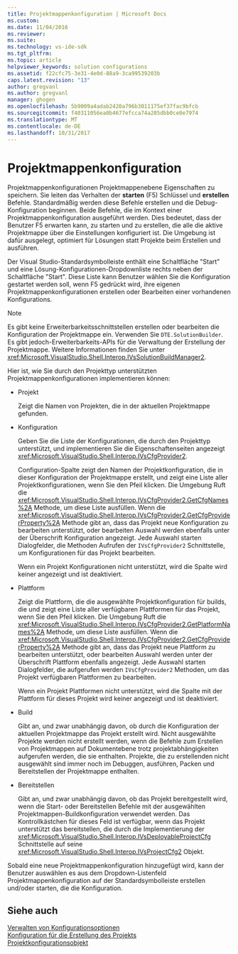 ```yaml
---
title: Projektmappenkonfiguration | Microsoft Docs
ms.custom: 
ms.date: 11/04/2016
ms.reviewer: 
ms.suite: 
ms.technology: vs-ide-sdk
ms.tgt_pltfrm: 
ms.topic: article
helpviewer_keywords: solution configurations
ms.assetid: f22cfc75-3e31-4e0d-88a9-3ca99539203b
caps.latest.revision: "13"
author: gregvanl
ms.author: gregvanl
manager: ghogen
ms.openlocfilehash: 5b9009a4adab2420a796b3011175ef37fac9bfcb
ms.sourcegitcommit: f40311056ea0b4677efcca74a285dbb0ce0e7974
ms.translationtype: MT
ms.contentlocale: de-DE
ms.lasthandoff: 10/31/2017
---
```

# <a name="solution-configuration"></a>Projektmappenkonfiguration
Projektmappenkonfigurationen Projektmappenebene Eigenschaften zu speichern. Sie leiten das Verhalten der **starten** (F5) Schlüssel und **erstellen** Befehle. Standardmäßig werden diese Befehle erstellen und die Debug-Konfiguration beginnen. Beide Befehle, die im Kontext einer Projektmappenkonfiguration ausgeführt werden. Dies bedeutet, dass der Benutzer F5 erwarten kann, zu starten und zu erstellen, die alle die aktive Projektmappe über die Einstellungen konfiguriert ist. Die Umgebung ist dafür ausgelegt, optimiert für Lösungen statt Projekte beim Erstellen und ausführen.  
  
 Der Visual Studio-Standardsymbolleiste enthält eine Schaltfläche "Start" und eine Lösung-Konfigurationen-Dropdownliste rechts neben der Schaltfläche "Start". Diese Liste kann Benutzer wählen Sie die Konfiguration gestartet werden soll, wenn F5 gedrückt wird, ihre eigenen Projektmappenkonfigurationen erstellen oder Bearbeiten einer vorhandenen Konfigurations.  
  
> [!NOTE]
>  Es gibt keine Erweiterbarkeitsschnittstellen erstellen oder bearbeiten die Konfiguration der Projektmappe ein. Verwenden Sie `DTE.SolutionBuilder`. Es gibt jedoch-Erweiterbarkeits-APIs für die Verwaltung der Erstellung der Projektmappe. Weitere Informationen finden Sie unter <xref:Microsoft.VisualStudio.Shell.Interop.IVsSolutionBuildManager2>.  
  
 Hier ist, wie Sie durch den Projekttyp unterstützten Projektmappenkonfigurationen implementieren können:  
  
-   Projekt  
  
     Zeigt die Namen von Projekten, die in der aktuellen Projektmappe gefunden.  
  
-   Konfiguration  
  
     Geben Sie die Liste der Konfigurationen, die durch den Projekttyp unterstützt, und implementieren Sie die Eigenschaftenseiten angezeigt <xref:Microsoft.VisualStudio.Shell.Interop.IVsCfgProvider2>.  
  
     Configuration-Spalte zeigt den Namen der Projektkonfiguration, die in dieser Konfiguration der Projektmappe erstellt, und zeigt eine Liste aller Projektkonfigurationen, wenn Sie den Pfeil klicken. Die Umgebung Ruft die <xref:Microsoft.VisualStudio.Shell.Interop.IVsCfgProvider2.GetCfgNames%2A> Methode, um diese Liste ausfüllen. Wenn die <xref:Microsoft.VisualStudio.Shell.Interop.IVsCfgProvider2.GetCfgProviderProperty%2A> Methode gibt an, dass das Projekt neue Konfiguration zu bearbeiten unterstützt, oder bearbeiten Auswahl werden ebenfalls unter der Überschrift Konfiguration angezeigt. Jede Auswahl starten Dialogfelder, die Methoden Aufrufen der `IVsCfgProvider2` Schnittstelle, um Konfigurationen für das Projekt bearbeiten.  
  
     Wenn ein Projekt Konfigurationen nicht unterstützt, wird die Spalte wird keiner angezeigt und ist deaktiviert.  
  
-   Plattform  
  
     Zeigt die Plattform, die die ausgewählte Projektkonfiguration für builds, die und zeigt eine Liste aller verfügbaren Plattformen für das Projekt, wenn Sie den Pfeil klicken. Die Umgebung Ruft die <xref:Microsoft.VisualStudio.Shell.Interop.IVsCfgProvider2.GetPlatformNames%2A> Methode, um diese Liste ausfüllen. Wenn die <xref:Microsoft.VisualStudio.Shell.Interop.IVsCfgProvider2.GetCfgProviderProperty%2A> Methode gibt an, dass das Projekt neue Plattform zu bearbeiten unterstützt, oder bearbeiten Auswahl werden unter der Überschrift Plattform ebenfalls angezeigt. Jede Auswahl starten Dialogfelder, die aufgerufen werden `IVsCfgProvider2` Methoden, um das Projekt verfügbaren Plattformen zu bearbeiten.  
  
     Wenn ein Projekt Plattformen nicht unterstützt, wird die Spalte mit der Plattform für dieses Projekt wird keiner angezeigt und ist deaktiviert.  
  
-   Build  
  
     Gibt an, und zwar unabhängig davon, ob durch die Konfiguration der aktuellen Projektmappe das Projekt erstellt wird. Nicht ausgewählte Projekte werden nicht erstellt werden, wenn die Befehle zum Erstellen von Projektmappen auf Dokumentebene trotz projektabhängigkeiten aufgerufen werden, die sie enthalten. Projekte, die zu erstellenden nicht ausgewählt sind immer noch im Debuggen, ausführen, Packen und Bereitstellen der Projektmappe enthalten.  
  
-   Bereitstellen  
  
     Gibt an, und zwar unabhängig davon, ob das Projekt bereitgestellt wird, wenn die Start- oder Bereitstellen Befehle mit der ausgewählten Projektmappen-Buildkonfiguration verwendet werden. Das Kontrollkästchen für dieses Feld ist verfügbar, wenn das Projekt unterstützt das bereitstellen, die durch die Implementierung der <xref:Microsoft.VisualStudio.Shell.Interop.IVsDeployableProjectCfg> Schnittstelle auf seine <xref:Microsoft.VisualStudio.Shell.Interop.IVsProjectCfg2> Objekt.  
  
 Sobald eine neue Projektmappenkonfiguration hinzugefügt wird, kann der Benutzer auswählen es aus dem Dropdown-Listenfeld Projektmappenkonfiguration auf der Standardsymbolleiste erstellen und/oder starten, die die Konfiguration.  
  
## <a name="see-also"></a>Siehe auch  
 [Verwalten von Konfigurationsoptionen](../../extensibility/internals/managing-configuration-options.md)   
 [Konfiguration für die Erstellung des Projekts](../../extensibility/internals/project-configuration-for-building.md)   
 [Projektkonfigurationsobjekt](../../extensibility/internals/project-configuration-object.md)